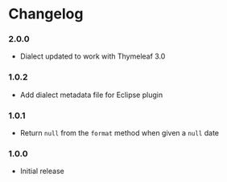 
Changelog
=========

### 2.0.0
 - Dialect updated to work with Thymeleaf 3.0

### 1.0.2
 - Add dialect metadata file for Eclipse plugin

### 1.0.1
 - Return `null` from the `format` method when given a `null` date

### 1.0.0
 - Initial release
